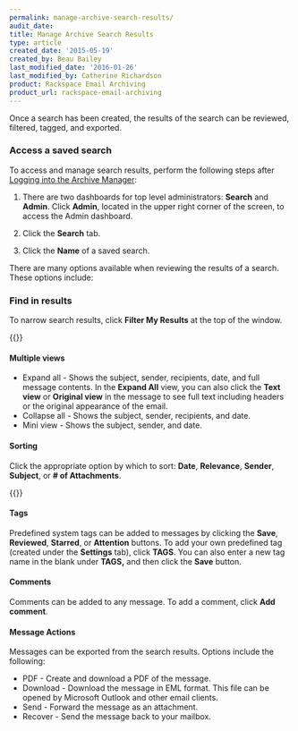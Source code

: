 ```yaml
---
permalink: manage-archive-search-results/
audit_date:
title: Manage Archive Search Results
type: article
created_date: '2015-05-19'
created_by: Beau Bailey
last_modified_date: '2016-01-26'
last_modified_by: Catherine Richardson
product: Rackspace Email Archiving
product_url: rackspace-email-archiving
---
```



Once a search has been created, the results of the search can be
reviewed, filtered, tagged, and exported.

### Access a saved search ###

To access and manage search results, perform the following steps after
[Logging into the Archive Manager](/support/how-to/log-in-to-the-archive-manager):

1.  There are two dashboards for top level administrators: **Search**
    and **Admin**. Click **Admin**, located in the upper right corner of
    the screen, to access the Admin dashboard.

2.  Click the **Search** tab.

3.  Click the **Name** of a saved search.

There are many options available when reviewing the results of a search.
These options include:

### Find in results ###

To narrow search results, click **Filter My Results** at the top of the
window.

{{<image src="ManageArchiveSearchResults1.png" alt="" title="">}}

#### Multiple views ####

-   Expand all - Shows the subject, sender, recipients, date, and full
    message contents. In the **Expand All** view, you can also click the
    **Text view** or **Original view** in the message to see full text
    including headers or the original appearance of the email.
-   Collapse all - Shows the subject, sender, recipients, and date.
-   Mini view - Shows the subject, sender, and date.

#### Sorting ####

Click the appropriate option by which to sort: **Date**, **Relevance**,
**Sender**, **Subject**, or **\# of Attachments**.

{{<image src="ManageArchiveSearchResults2.png" alt="" title="">}}

#### Tags ####

Predefined system tags can be added to messages by clicking the
**Save**, **Reviewed**, **Starred**, or **Attention** buttons. To add
your own predefined tag (created under the **Settings** tab), click
**TAGS**. You can also enter a new tag name in the blank under **TAGS,**
and then click the **Save** button.

#### Comments ####

Comments can be added to any message. To add a comment, click **Add
comment**.

#### Message Actions ####

Messages can be exported from the search results. Options include the
following:

-   PDF - Create and download a PDF of the message.
-   Download - Download the message in EML format. This file can be opened
    by Microsoft Outlook and other email clients.
-   Send - Forward the message as an attachment.
-   Recover - Send the message back to your mailbox.
